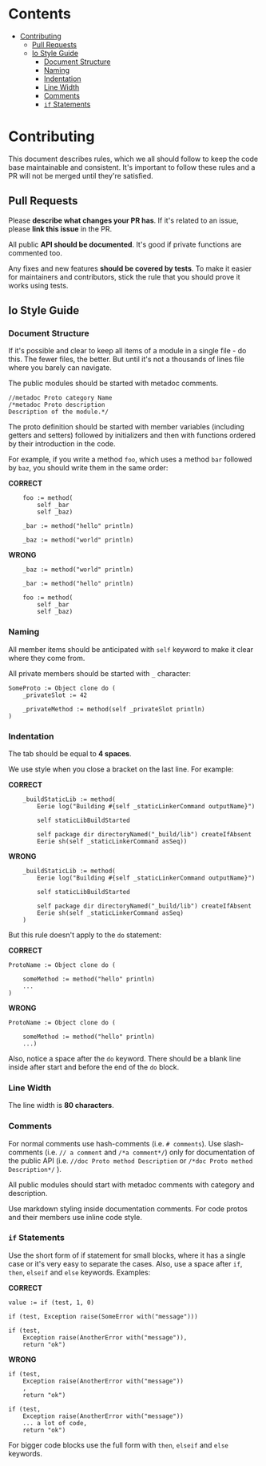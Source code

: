 # Contents

- [Contributing](#contributing)
    - [Pull Requests](#pull-requests)
    - [Io Style Guide](#io-style-guide)
        - [Document Structure](#document-structure)
        - [Naming](#naming)
        - [Indentation](#indentation)
        - [Line Width](#line-width)
        - [Comments](#comments)
        - [`if` Statements](#if-statements)

# Contributing

This document describes rules, which we all should follow to keep the code base
maintainable and consistent. It's important to follow these rules and a PR will
not be merged until they're satisfied.




## Pull Requests

Please **describe what changes your PR has**. If it's related to an issue,
please **link this issue** in the PR.

All public **API should be documented**. It's good if private functions are
commented too.

Any fixes and new features **should be covered by tests**. To make it easier for
maintainers and contributors, stick the rule that you should prove it works
using tests.




## Io Style Guide


### Document Structure

If it's possible and clear to keep all items of a module in a single file - do
this. The fewer files, the better. But until it's not a thousands of lines file
where you barely can navigate.

The public modules should be started with metadoc comments.

```Io
//metadoc Proto category Name
/*metadoc Proto description
Description of the module.*/
```

The proto definition should be started with member variables (including getters
and setters) followed by initializers and then with functions ordered by their
introduction in the code.

For example, if you write a method `foo`, which uses a method `bar` followed by
`baz`, you should write them in the same order:

**CORRECT**
```Io
    foo := method(
        self _bar
        self _baz)

    _bar := method("hello" println)

    _baz := method("world" println)
```

**WRONG**
```Io
    _baz := method("world" println)

    _bar := method("hello" println)

    foo := method(
        self _bar
        self _baz)
```


### Naming

All member items should be anticipated with `self` keyword to make it clear
where they come from.

All private members should be started with `_` character:

```Io
SomeProto := Object clone do (
    _privateSlot := 42

    _privateMethod := method(self _privateSlot println)
)
```


### Indentation

The tab should be equal to **4 spaces**.

We use style when you close a bracket on the last line. For example:

**CORRECT**
```Io
    _buildStaticLib := method(
        Eerie log("Building #{self _staticLinkerCommand outputName}")

        self staticLibBuildStarted

        self package dir directoryNamed("_build/lib") createIfAbsent
        Eerie sh(self _staticLinkerCommand asSeq))
```

**WRONG**
```Io
    _buildStaticLib := method(
        Eerie log("Building #{self _staticLinkerCommand outputName}")

        self staticLibBuildStarted

        self package dir directoryNamed("_build/lib") createIfAbsent
        Eerie sh(self _staticLinkerCommand asSeq)
    )
```

But this rule doesn't apply to the `do` statement:

**CORRECT**
```Io
ProtoName := Object clone do (

    someMethod := method("hello" println)
    ...
)
```

**WRONG**
```Io
ProtoName := Object clone do (

    someMethod := method("hello" println)
    ...)
```

Also, notice a space after the `do` keyword. There should be a blank line inside
after start and before the end of the `do` block.


### Line Width

The line width is **80 characters**.


### Comments

For normal comments use hash-comments (i.e. `# comments`). Use slash-comments
(i.e. `// a comment` and `/*a comment*/`) only for documentation of the public
API (i.e. `//doc Proto method Description` or `/*doc Proto method Description*/`
).

All public modules should start with metadoc comments with category and
description.

Use markdown styling inside documentation comments. For code protos and their
members use inline code style.


### `if` Statements

Use the short form of if statement for small blocks, where it has a single case
or it's very easy to separate the cases. Also, use a space after `if`, `then`,
`elseif` and `else` keywords. Examples:

**CORRECT**
```Io
value := if (test, 1, 0)

if (test, Exception raise(SomeError with("message")))

if (test, 
    Exception raise(AnotherError with("message")),
    return "ok")
```

**WRONG**
```Io
if (test, 
    Exception raise(AnotherError with("message"))
    ,
    return "ok")

if (test, 
    Exception raise(AnotherError with("message"))
    ... a lot of code,
    return "ok")
```

For bigger code blocks use the full form with `then`, `elseif` and `else`
keywords.

